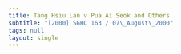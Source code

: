```yaml
---
title: Tang Hsiu Lan v Pua Ai Seok and Others
subtitle: "[2000] SGHC 163 / 07\_August\_2000"
tags: null
layout: single
---
```


